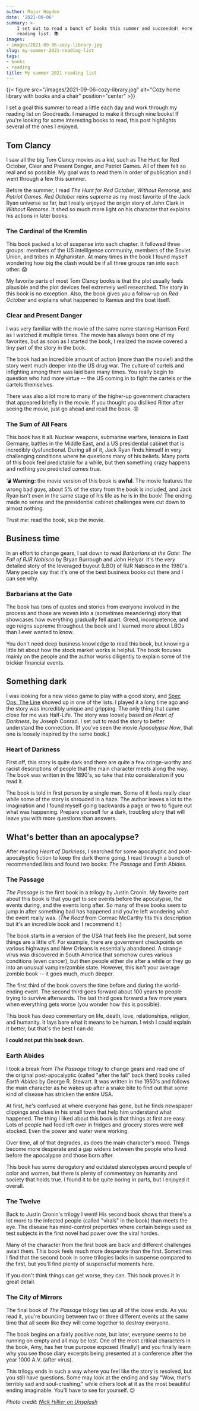 ```yaml
---
author: Major Hayden
date: '2021-09-06'
summary: >-
    I set out to read a bunch of books this summer and succeeded! Here's my
    reading list. 📚
images:
- images/2021-09-06-cozy-library.jpg
slug: my-summer-2021-reading-list
tags:
- books
- reading
title: My summer 2021 reading list
---
```


{{< figure src="/images/2021-09-06-cozy-library.jpg" alt="Cozy home library with books and a chair" position="center" >}}

I set a goal this summer to read a little each day and work through my reading
list on Goodreads. I managed to make it through nine books! If you're looking
for some interesting books to read, this post highlights several of the ones I
enjoyed.

## Tom Clancy

I saw all the big Tom Clancy movies as a kid, such as The Hunt for Red October,
Clear and Present Danger, and Patriot Games. All of them felt so real and so
possible. My goal was to read them in order of publication and I went through a
few this summer.

Before the summer, I read _The Hunt for Red October_, _Without Remorse_, and
_Patriot Games_. _Red October_ reins supreme as my most favorite of the Jack
Ryan universe so far, but I really enjoyed the origin story of John Clark in
_Without Remorse_. It shed so much more light on his character that explains his
actions in later books.

### The Cardinal of the Kremlin

This book packed a lot of suspense into each chapter. It followed three groups:
members of the US intelligence community, members of the Soviet Union, and
tribes in Afghanistan. At many times in the book I found myself wondering how
big the clash would be if all three groups ran into each other. 😱

My favorite parts of most Tom Clancy books is that the plot usually feels
plausible and the plot devices feel extremely well researched. The story in this
book is no exception. Also, the book gives you a follow-up on _Red October_ and
explains what happened to Ramius and the boat itself.


### Clear and Present Danger

I was very familiar with the movie of the same name starring Harrison Ford as I
watched it multiple times. The movie has always been one of my favorites, but as
soon as I started the book, I realized the movie covered a tiny part of the
story in the book.

The book had an incredible amount of action (more than the movie!) and the story
went much deeper into the US drug war. The culture of cartels and infighting
among them was laid bare many times. You really begin to question who had more
virtue -- the US coming in to fight the cartels or the cartels themselves.

There was also a lot more to many of the higher-up government characters that
appeared briefly in the movie. If you thought you disliked Ritter after seeing
the movie, just go ahead and read the book. 😠

### The Sum of All Fears

This book has it all. Nuclear weapons, submarine warfare, tensions in East
Germany, battles in the Middle East, and a US presidential cabinet that is
incredibly dysfunctional. During all of it, Jack Ryan finds himself in very
challenging conditions where he questions many of his beliefs. Many parts of
this book feel predictable for a while, but then something crazy happens and
nothing you predicted comes true.

💣 **Warning:** the movie version of this book is **awful**. The movie features
the wrong bad guys, about 5% of the story from the book is included, and Jack
Ryan isn't even in the same stage of his life as he is in the book! The ending
made no sense and the presidential cabinet challenges were cut down to almost
nothing.

Trust me: read the book, skip the movie.

## Business time

In an effort to change gears, I sat down to read _Barbarians at the Gate: The
Fall of RJR Nabisco_ by Bryan Burrough and John Helyar. It's the *very* detailed
story of the leveraged buyout (LBO) of RJR Nabisco in the 1980's. Many people
say that it's one of the best business books out there and I can see why.

### Barbarians at the Gate

The book has tons of quotes and stories from everyone involved in the process
and those are woven into a (sometimes meandering) story that showcases how
everything gradually fell apart. Greed, incompetence, and ego reigns supreme
throughout the book and I learned more about LBOs than I ever wanted to know.

You don't need deep business knowledge to read this book, but knowing a little
bit about how the stock market works is helpful. The book focuses mainly on the
people and the author works diligently to explain some of the trickier financial
events.

## Something dark

I was looking for a new video game to play with a good story, and [Spec Ops: The
Line] showed up in one of the lists. I played it a long time ago and the story
was incredibly unique and gripping. The only thing that came close for me was
Half-Life. The story was loosely based on _Heart of Darkness_, by Joseph Conrad.
I set out to read the story to better understand the connection. (If you've seen
the movie _Apocalypse Now_, that one is loosely inspired by the same book.)

### Heart of Darkness

First off, this story is quite dark and there are quite a few cringe-worthy and
racist descriptions of people that the main character meets along the way. The
book was written in the 1890's, so take that into consideration if you read it.

The book is told in first person by a single man. Some of it feels really clear
while some of the story is shrouded in a haze. The author leaves a lot to the
imagination and I found myself going backwards a page or two to figure out what
was happening. Prepare yourself for a dark, troubling story that will leave you
with more questions than answers.

## What's better than an apocalypse?

After reading _Heart of Darkness_, I searched for some apocalyptic and
post-apocalyptic fiction to keep the dark theme going. I read through a bunch of recommended lists and found two books: _The Passage_ and _Earth Abides_.

### The Passage

_The Passage_ is the first book in a trilogy by Justin Cronin. My favorite part
about this book is that you get to see events before the apocalypse, the events
during, and the events long after. So many of these books seem to jump in after
something bad has happened and you're left wondering what the event really was.
(_The Road_ from Cormac McCarthy fits this description but it's an incredible
book and I recommend it.)

The book starts in a version of the USA that feels like the present, but some
things are a little off. For example, there are government checkpoints on
various highways and New Orleans is essentially abandoned. A strange virus was
discovered in South America that somehow cures various conditions (even cancer),
but then people either die after a while or they go into an unusual
vampire/zombie state. However, this isn't your average zombie book -- it goes
much, much deeper.

The first third of the book covers the time before and during the world-ending
event. The second third goes forward about 100 years to people trying to survive
afterwards. The last third goes forward a few more years when everything gets
worse (you wonder how this is possible).

This book has deep commentary on life, death, love, relationships, religion, and
humanity. It lays bare what it means to be human. I wish I could explain it
better, but that's the best I can do.

**I could not put this book down.**

### Earth Abides

I took a break from _The Passage_ trilogy to change gears and read one of the
original post-apocalyptic (called "after the fall" back then) books called
_Earth Abides_ by George R. Stewart. It was written in the 1950's and follows
the main character as he wakes up after a snake bite to find out that some kind
of disease has stricken the entire USA.

At first, he's confused at where everyone has gone, but he finds newspaper
clippings and clues in his small town that help him understand what happened.
The thing I liked about this book is that things at first are easy. Lots of
people had food left over in fridges and grocery stores were well stocked. Even
the power and water were working.

Over time, all of that degrades, as does the main character's mood. Things
become more desperate and a gap widens between the people who lived before the
apocalypse and those born after.

This book has some derogatory and outdated stereotypes around people of color
and women, but there is plenty of commentary on humanity and society that holds
true. I found it to be quite boring in parts, but I enjoyed it overall.

### The Twelve

Back to Justin Cronin's trilogy I went! His second book shows that there's a lot
more to the infected people (called "virals" in the book) than meets the eye.
The disease has mind-control properties where certain beings used as test
subjects in the first novel had power over the viral hordes.

Many of the character from the first book are back and different challenges
await them. This book feels much more desperate than the first. Sometimes I find
that the second book in some trilogies lacks in suspense compared to the first,
but you'll find plenty of suspenseful moments here.

If you don't think things can get worse, they can. This book proves it in great
detail.

### The City of Mirrors

The final book of _The Passage_ trilogy ties up all of the loose ends. As you
read it, you're bouncing between two or three different events at the same time
that all seem like they will come together to destroy everyone.

The book begins on a fairly positive note, but later, everyone seems to be
running on empty and all may be lost. One of the most critical characters in the
book, Amy, has her true purpose exposed (finally!) and you finally learn why you
see those diary excerpts being presented at a conference after the year 1000
A.V. (after virus).

This trilogy ends in such a way where you feel like the story is resolved, but
you still have questions. Some may look at the ending and say "Wow, that's
terribly sad and soul-crushing." while others look at it as the most beautiful
ending imaginable. You'll have to see for yourself. 😉

[Spec Ops: The Line]: https://en.wikipedia.org/wiki/Spec_Ops:_The_Line#Narrative_design

*Photo credit: [Nick Hillier on Unsplash](https://unsplash.com/photos/IEkMMvdZFc0)*
